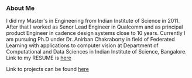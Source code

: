 ### About Me

I did my Master's in Engineering from Indian Institute of Science in 2011. After that I worked as Senor Lead Engineer in Qualcomm and as principal product Engineer in cadence design systems close to 10 years. Currently I am pursuing Ph.D under Dr. Anirban Chakraborty in field of Federated Learning with applications to computer vision at Department of Computational and Data Sciences in Indian Institute of Science, Bangalore. Link to my RESUME is [here](https://github.com/yash06904/yash06904/blob/88e9820d06035a93e721c9498171042a6548f345/yashwanth_resume_one_page.pdf)  

Link to projects can be found [here](https://github.com/yash06904/yashwanthm/blob/main/projects/projects.txt) 
 
<!--
**yash06904/yash06904** is a ✨ _special_ ✨ repository because its `README.md` (this file) appears on your GitHub profile.

Here are some ideas to get you started:

- 🔭 I’m currently working on ...
- 🌱 I’m currently learning ...
- 👯 I’m looking to collaborate on ...
- 🤔 I’m looking for help with ...
- 💬 Ask me about ...
- 📫 How to reach me: ...
- 😄 Pronouns: ...
- ⚡ Fun fact: ...
-->
